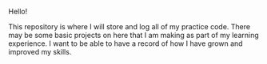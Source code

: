 Hello!

This repository is where I will store and log all of my practice code. There may be some basic projects on here that I am making as part of my learning experience. I want to be able to have a record of how I have grown and improved my skills.